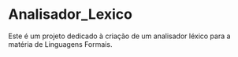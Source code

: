 # Analisador_Lexico
Este é um projeto dedicado à criação de um analisador léxico para a matéria de Linguagens Formais.
